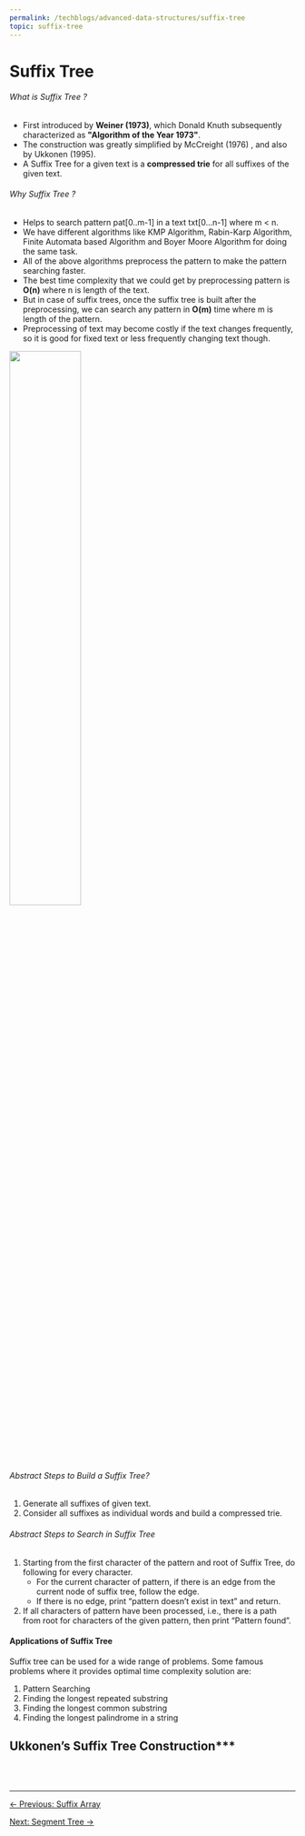 ```yaml
---
permalink: /techblogs/advanced-data-structures/suffix-tree
topic: suffix-tree
---
```




# Suffix Tree

###### What is Suffix Tree ?

- First introduced by **Weiner (1973)**, which Donald Knuth subsequently characterized as **"Algorithm of the Year 1973"**. 
- The construction was greatly simplified by McCreight (1976) , and also by Ukkonen (1995).
- A Suffix Tree for a given text is a **compressed trie** for all suffixes of the given text.

###### Why Suffix Tree ?

- Helps to search pattern pat[0..m-1] in a text txt[0...n-1] where m < n.
- We have different algorithms like KMP Algorithm, Rabin-Karp Algorithm, Finite Automata based Algorithm and Boyer Moore Algorithm for doing the same task.
- All of the above algorithms preprocess the pattern to make the pattern searching faster.
- The best time complexity that we could get by preprocessing pattern is **O(n)** where n is length of the text.
- But in case of suffix trees, once the suffix tree is built after the preprocessing, we can search any pattern in **O(m)** time where m is length of the pattern.
- Preprocessing of text may become costly if the text changes frequently, so it is good for fixed text or less frequently changing text though.

<img src="assets/suffix_tree_example.png" width="50%">



###### Abstract Steps to Build a Suffix Tree?

1. Generate all suffixes of given text.
2. Consider all suffixes as individual words and build a compressed trie.

###### Abstract Steps to Search in Suffix Tree

1. Starting from the first character of the pattern and root of Suffix Tree, do following for every character.
   - For the current character of pattern, if there is an edge from the current node of suffix tree, follow the edge.
   - If there is no edge, print “pattern doesn’t exist in text” and return.
2. If all characters of pattern have been processed, i.e., there is a path from root for characters of the given pattern, then print “Pattern found”.

#### Applications of Suffix Tree

Suffix tree can be used for a wide range of problems. Some famous problems where it provides optimal time complexity solution are:

1. Pattern Searching
2. Finding the longest repeated substring
3. Finding the longest common substring
4. Finding the longest palindrome in a string

## Ukkonen’s Suffix Tree Construction***











<br>

<br>

---

<a href="4_suffix_array" class="prev-button">&larr; Previous: Suffix Array</a>             

<a href="6_segment_tree" class="next-button">Next: Segment Tree &rarr;</a>


